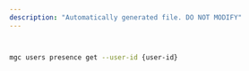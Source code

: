 ```yaml
---
description: "Automatically generated file. DO NOT MODIFY"
---
```


```bash


mgc users presence get --user-id {user-id}

```